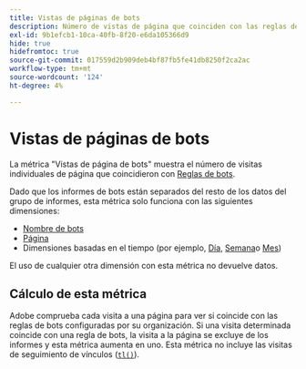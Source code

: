 ```yaml
---
title: Vistas de páginas de bots
description: Número de vistas de página que coinciden con las reglas de bots.
exl-id: 9b1efcb1-10ca-40fb-8f20-e6da105366d9
hide: true
hidefromtoc: true
source-git-commit: 017559d2b909deb4bf87fb5fe41db8250f2ca2ac
workflow-type: tm+mt
source-wordcount: '124'
ht-degree: 4%

---
```


# Vistas de páginas de bots

La métrica &quot;Vistas de página de bots&quot; muestra el número de visitas individuales de página que coincidieron con [Reglas de bots](/help/admin/admin/c-manage-report-suites/c-edit-report-suites/general/bot-removal/bot-rules.md).

Dado que los informes de bots están separados del resto de los datos del grupo de informes, esta métrica solo funciona con las siguientes dimensiones:

* [Nombre de bots](../dimensions/bot-name.md)
* [Página](../dimensions/page.md)
* Dimensiones basadas en el tiempo (por ejemplo, [Día](../dimensions/day.md), [Semana](../dimensions/week.md)o [Mes](../dimensions/month.md))

El uso de cualquier otra dimensión con esta métrica no devuelve datos.

## Cálculo de esta métrica

Adobe comprueba cada visita a una página para ver si coincide con las reglas de bots configuradas por su organización. Si una visita determinada coincide con una regla de bots, la visita a la página se excluye de los informes y esta métrica aumenta en uno. Esta métrica no incluye las visitas de seguimiento de vínculos ([`tl()`](/help/implement/vars/functions/tl-method.md)).
